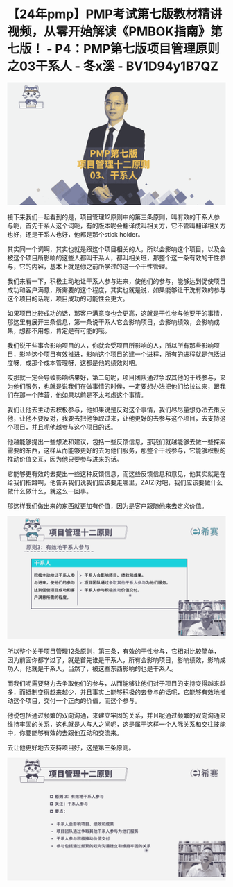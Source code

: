 # 【24年pmp】PMP考试第七版教材精讲视频，从零开始解读《PMBOK指南》第七版！ - P4：PMP第七版项目管理原则之03干系人 - 冬x溪 - BV1D94y1B7QZ

![](img/346ffca67a12625128980e2529d6b8ce_0.png)

接下来我们一起看到的是，项目管理12原则中的第三条原则，叫有效的干系人参与呃，首先干系人这个词呃，有的版本呢会翻译成叫相关方，它不管叫翻译相关方也好，还是干系人也好，他都是那个stick holder。

其实同一个词啊，其实也就是跟这个项目相关的人，所以会影响这个项目，以及会被这个项目所影响的这些人都叫干系人，都叫相关班，那整个这一条有效的干性参与，它的内容，基本上就是你之前所学过的这一个干性管理。

我们来看一下，积极主动地让干系人参与进来，使他们的参与，能够达到促使项目成功和客户满意，所需要的这个程度，其实也就是说，如果能够让干洗有效的参与这个项目的话呢，项目成功的可能性会更大。

如果项目比较成功的话，那客户满意度也会更高，这就是干性参与他要干的事情，那这里有展开三条信息，第一条说干系人它会影响项目，会影响绩效，会影响成果，想都不用想，肯定是有可能的哦。

我们说干些事会影响项目的人，你就会受项目所影响的人，所以所有那些影响项目，影响这个项目有效推进，影响这个项目的建一个进程，所有的进程就是包括进度呀，成那个成本管理呀，这都是他的绩效对吧。

哎那就一定会导致影响结果好，第二句呢，项目团队通过争取其他的干线参与，来为他们服务，也就是说我们在做事情的时候，一定要想办法把他们给拉过来，跟我们在那一个阵营，他如果以前是不太考虑这个事情。

我们让他去主动去积极参与，他如果说是反对这个事情，我们尽尽量想办法去策反他，让他不要反对，我要去把他争取过来，让他更好的去参与这个项目，去支持这个项目，并且呢他越参与这个项目的话。

他越能够提出一些想法和建议，包括一些反馈信息，那我们就越能够去做一些探索需要的东西，这样从而能够更好的去为他们服务，那整个干线参与，它能够积极的推动价值交互，因为他只要参与进来的话。

它能够更有效的去提出一些这种反馈信息，而这些反馈信息和意见，他其实就是在给我们指路啊，他告诉我们说我们应该要走哪里，ZAIZI对吧，我们应该要做什么做什么做什么，就这么一回事。

那这样我们做出来的东西就更加有价值，因为是客户跟随他来去定义价值。

![](img/346ffca67a12625128980e2529d6b8ce_2.png)

所以整个关于项目管理12条原则，第三条，有效的干性参与，它相对比较简单，因为前面你都学过了，就是首先谁是干系人，所有会影响项目，影响绩效，影响成功人，他就是干系人，当然了，被这些东西影响的也是干系人。

而我们呢需要努力去争取他们的参与，从而能够让他们对于项目的支持变得越来越多，而抵制变得越来越少，并且事实上能够积极的去参与的话呢，它能够有效地推动这个项目，交付一个正向的价值，而这个参与。

他说包括通过频繁的双向沟通，来建立牢固的关系，并且呢通过频繁的双向沟通来维持牢固的关系，这也就是人与人之间呢，这是属于这样一个人际关系和交往技能中，你要能够有效的去跟他互动和交流来。

去让他更好地去支持项目好，这是第三条原则。

![](img/346ffca67a12625128980e2529d6b8ce_4.png)